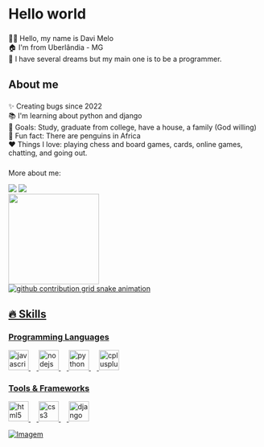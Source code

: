 <h1 align="left">Hello world</h1>

###

<p align="left"> 🙋🏻 Hello, my name is Davi Melo<br> 🏠 I'm from Uberlândia - MG<br> 💭 I have several dreams but my main one is to be a programmer.</p>

###

<h2 align="left">About me</h2>

###

<p align="left">✨ Creating bugs since 2022<br>📚 I'm learning about python and django<br>🎯 Goals: Study, graduate from college, have a house, a family (God willing)<br>🎲 Fun fact: There are penguins in Africa<br> ❤️ Things I love: playing chess and board games, cards, online games, chatting, and going out.</p>

###

<p align="left">More about me:</p>

<div>
<a href="https://www.instagram.com/davimelog123" target="_blank"><img src="https://img.shields.io/badge/Instagram-E4405F?style=for-the-badge&logo=instagram&logoColor=white" target="_blank"></a>
<a href="https://www.whatsapp.com/34998091584" target="_blank"><img src="https://img.shields.io/badge/WhatsApp-25D366?style=for-the-badge&logo=whatsapp&logoColor=white" target="_blank"></a>
</div>

<div>
  <a href="https://beacons.ai/Davi123-pro">
    <img height="180cm" src="https://github-readme-stats.vercel.app/api?username=Davi123-pro&show_icons=true&theme=dark&include_all_commits=true&count_private=true"/>
</div>

<picture>
  <source media="(prefers-color-scheme: dark)" srcset="https://raw.githubusercontent.com/Davi123-pro/Davi123-pro/output/github-contribution-grid-snake-dark.svg">
  <source media="(prefers-color-scheme: dark)" srcset="https://raw.githubusercontent.com/Davi123-pro/Davi123-pro/output/github-contribution-grid-snake.svg">
  <img alt="github contribution grid snake animation" src="[https://](https://raw.githubusercontent.com/Davi123-pro/Davi123-pro/output/github-contribution-grid-snake.svg)">
</picture>

## 🔥 Skills

<div style="flex-basis: 48%;">
<h3>Programming Languages</h3>
    <img src="https://cdn.jsdelivr.net/gh/devicons/devicon/icons/javascript/javascript-original.svg" height="40" alt="javascript logo"  />
    <img width="12" />
    <img src="https://cdn.jsdelivr.net/gh/devicons/devicon/icons/nodejs/nodejs-original.svg" height="40" alt="nodejs logo"  />
    <img width="12" />
    <img src="https://cdn.jsdelivr.net/gh/devicons/devicon/icons/python/python-original.svg" height="40" alt="python logo"  />
    <img width="12" />
    <img src="https://cdn.jsdelivr.net/gh/devicons/devicon/icons/cplusplus/cplusplus-original.svg" height="40" alt="cplusplus logo"  />
</div>

<div style="flex-basis: 48%;">
  <h3 align="left">Tools & Frameworks</h3>
  <img src="https://cdn.jsdelivr.net/gh/devicons/devicon/icons/html5/html5-original.svg" height="40" alt="html5 logo"  />
  <img width="12" />
  <img src="https://cdn.jsdelivr.net/gh/devicons/devicon/icons/css3/css3-original.svg" height="40" alt="css3 logo"  />
  <img width="12" />
  <img src="https://cdn.jsdelivr.net/gh/devicons/devicon/icons/django/django-plain.svg" height="40" alt="django logo"  />
</div>

<p align="left">
  <img align="center" src="https://github.com/VariableBee/VariableBee/assets/77739311/4e9f41af-6b57-49a7-b15a-74322e96b4d7" alt="Imagem">
</p>
